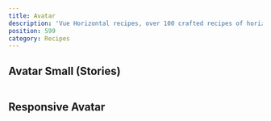 ```yaml
---
title: Avatar
description: 'Vue Horizontal recipes, over 100 crafted recipes of horizontal layout with various design choices and control mechanisms ready for your needs.'
position: 599
category: Recipes
---
```


## Avatar Small (Stories)

```vue[] import=recipes/avatar/recipes-avatar-small.vue padding=0 zoom
```

## Responsive Avatar

```vue[] import=recipes/avatar/recipes-avatar-large.vue padding=0 zoom
```
